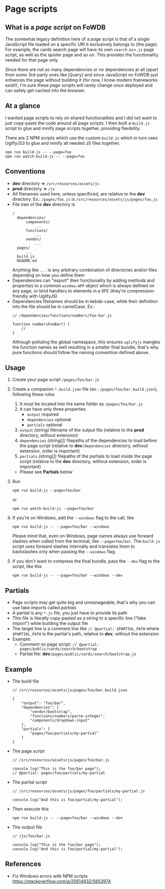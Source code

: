 # Page scripts

## What is a *page script* on FoWDB

The somewhat legacy definition here of a *page script* is that of a single JavaScript file loaded on a specific URI it exclusively belongs to (the page). For example, the cards search page will have its own `search.min.js` page script, as well as the spoiler page and so on. This provides the functionality needed for that page only.

Since there are not so many dependencies or no dependencies at all (apart from some 3rd-party ones like jQuery) and since JavaScript on FoWDB just enhances the page without building it (for now, I know modern frameworks exist!), I'm sure these *page scripts* will rarely change once deployed and can safely get cached into the browser.

## At a glance

I wanted page scripts to rely on shared functionalities and I *did not* want to just copy-paste the code around all page scripts. I then built a `build.js` script to glue and minify page scripts together, providing flexibility.

There are 2 NPM scripts which use the custom `build.js` which in turn uses UglifyJS3 to glue and minify all needed JS files together.

```
npm run build-js -- --page=foo
npm run watch-build-js -- --page=foo
```

## Conventions
- **dev** directory => `/src/resources/assets/js`
- **prod** directory => `/js`
- All filenames used here, unless specificed, are relative to the **dev** directory. Ex.: `/pages/foo.js` is `/src/resources/assets/js/pages/foo.js`
- File tree of the **dev** directory is
  ```
  /
    dependencies/
        components/
            ...
        functions/
            ...
        vendor/
            ...
    pages/
        ...
    build.js
    README.md
  ```
  Anything like `...` is any arbitrary combination of directories and/or files depending on how you define them
- Dependencies can "export" their functionality by adding methods and properties to a common `window.APP` object which is always defined on any page, or bind handlers to elements in a IIFE (they're compression-friendly with UglifyJS)
- Dependencies filenames should be in kebab-case, while their definition into the file should be in camelCase. Ex.:
  ```
  // /dependencies/functions/numbers/foo-bar.js

  function numbersFooBar() {
      //
  }
  ```
  Although polluting the global namespace, this ensures `uglifyjs` mangles the function names as well resulting in a smaller final bundle, that's why pure functions should follow the naming convention defined above.

## Usage

1. Create your page script `/pages/foo/bar.js`

2. Create a companion `*.build.json` file (ex.: `/pages/foo/bar.build.json`), following these rules
   1. It must be located into the same folder as `/pages/foo/bar.js`
   2. It can have only three properties
      - `output` required
      - `dependencies` optional
      - `partials` optional
   3. `output` *(string)* filename of the output file (relative to the **prod** directory, without extension)
   4. `dependencies` *(string[])* filepaths of the dependencies to load before the page script (relative to **dev**`/dependencies` directory, without extension, order is important)
   5. `partials` *(string[])* filepaths of the partials to load inside the page script (relative to the **dev** directory, without extension, order is important)
     - Please see **Partials** below

3. Run
   ```
   npm run build-js --page=foo/bar
   ```
   or
   ```
   npm run watch-build-js --page=foo/bar
   ```

4. If you're on Windows, add the `--windows` flag to the call, like

   ```
   npm run build-js -- --page=foo/bar --windows
   ```
   Please mind that, even on Windows, page names always use forward slashes when called from the terminal, like `--page=foo/bar`. The `build.js` script uses forward slashes internally and translates them to backslashes only when passing the `--windows` flag.

5. If you don't want to compress the final bundle, pass the `--dev` flag to the script, like this
   ```
   npm run build-js -- --page=foo/bar --windows --dev
   ```

## Partials

- Page scripts may get quite big and unmanageable, that's why you can use fake imports called *partials*
- A partial is any `*.js` file, you just have to provide its path
- This file is literally copy-pasted as a string to a specific line ("fake import") while building the output file
- The target line is a comment line like `// @partial: $PARTIAL_PATH` where `$PARTIAL_PATH` is the partial's path, relative to **dev**, without the extension
- Example:
  - Comment on page script: `// @partial: pages/public/cards/search/bootstrap`
  - Partial file:  **dev**`/pages/public/cards/search/bootstrap.js`

## Example

- The build file
  ```
  // /src/resources/assets/js/pages/foo/bar.build.json
  
  {
      "output": "foo/bar",
      "dependencies": [
          "vendor/bootstrap",
          "functions/numbers/parse-integer",
          "components/dropdown-input"
      ],
      "partials": [
          "pages/foo/partials/my-partial"
      ]
  }
  ```

- The page script
  ```
  // /src/resources/assets/js/pages/foo/bar.js
  
  console.log("This is the foo/bar page");
  // @partial: pages/foo/partials/my-partial
  ```

- The partial script
  ```
  // /src/resources/assets/js/pages/foo/partials/my-partial.js
  
  console.log("And this is foo/partial/my-partial");
  ```

- Then execute this
  ```
  npm run build-js -- --page=foo/bar --windows --dev
  ```

- The output file
  ```
  // /js/foo/bar.js
  
  console.log("This is the foo/bar page");
  console.log("And this is foo/partial/my-partial");
  ```

## References

- Fix Windows errors with NPM scripts
https://stackoverflow.com/a/25614832/5653974
